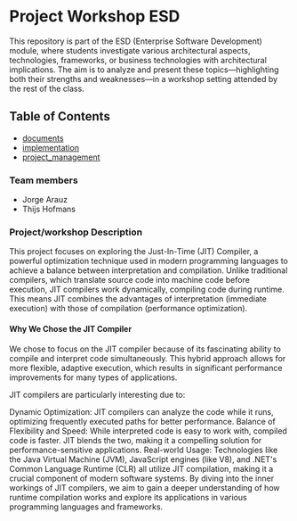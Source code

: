<!-- # JIT Compiler

In computing, just-in-time (JIT) compilation (also dynamic translation or run-time compilations) is compilation (of computer code) during execution of a program (at run time) rather than before execution.

## Contents
Please make sure all artifacts are in this GitHub repository.  
That includes:

- Code
- Workshop materials
- Presentation (if applicable)
- References.
- Docker (compose) file (if applicable)


References:
-  Just In Time (JIT) Compilers - Computerphile  https://www.youtube.com/watch?v=d7KHAVaX_Rs
- Brandt Bucher – A JIT Compiler for CPython https://www.youtube.com/watch?v=HxSHIpEQRjs&t=1504s
- Interpreter/Compiler: https://ruslanspivak.com/lsbasi-part1/

Questions:
- What is a compiler and how is it different from an interpreter?
- Which type of languages can have JIT Compiler?
- Which languages do have JIT Compiler?
 - Answer: JAVA and C#
- What is the advantage of JIT Compiler?
- What is the disadvantage of JIT Compiler?
- Visualise Languages: Rust, Typescript, Javascript, Python, C, Java (Venn Diagram)

Todo:
- Reproduce the tutorial from Computerphile
- Inclusive creating an Docker image for this.
- PHP Version 8.0 compare with lower version (without JIT) -->

# Project Workshop ESD 

This repository is part of the ESD (Enterprise Software Development) module, where students investigate various architectural aspects, technologies, frameworks, or business technologies with architectural implications. The aim is to analyze and present these topics—highlighting both their strengths and weaknesses—in a workshop setting attended by the rest of the class.

## Table of Contents

- [documents](./documents)
- [implementation](./implementation)
- [project_management](./roject_management)

### Team members 

- Jorge Arauz 
- Thijs Hofmans

### Project/workshop Description

This project focuses on exploring the Just-In-Time (JIT) Compiler, a powerful optimization technique used in modern programming languages to achieve a balance between interpretation and compilation. Unlike traditional compilers, which translate source code into machine code before execution, JIT compilers work dynamically, compiling code during runtime. This means JIT combines the advantages of interpretation (immediate execution) with those of compilation (performance optimization).

#### Why We Chose the JIT Compiler
We chose to focus on the JIT compiler because of its fascinating ability to compile and interpret code simultaneously. This hybrid approach allows for more flexible, adaptive execution, which results in significant performance improvements for many types of applications.

JIT compilers are particularly interesting due to:

Dynamic Optimization: JIT compilers can analyze the code while it runs, optimizing frequently executed paths for better performance.
Balance of Flexibility and Speed: While interpreted code is easy to work with, compiled code is faster. JIT blends the two, making it a compelling solution for performance-sensitive applications.
Real-world Usage: Technologies like the Java Virtual Machine (JVM), JavaScript engines (like V8), and .NET's Common Language Runtime (CLR) all utilize JIT compilation, making it a crucial component of modern software systems.
By diving into the inner workings of JIT compilers, we aim to gain a deeper understanding of how runtime compilation works and explore its applications in various programming languages and frameworks.


